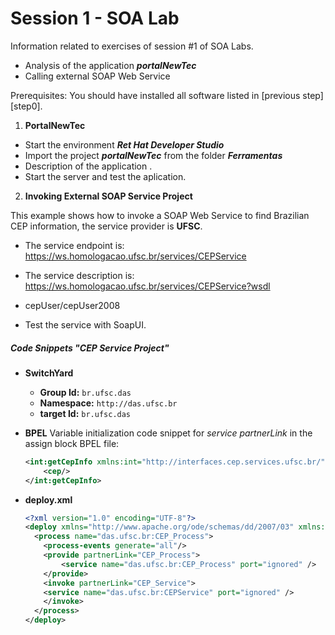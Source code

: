 # Session 1 - SOA Lab

Information related to exercises of session #1 of SOA Labs.

- Analysis of the application _**portalNewTec**_
- Calling external SOAP Web Service

Prerequisites:
    You should have installed all software listed in [previous step][step0].

1. **PortalNewTec**
- Start the environment _**Ret Hat Developer Studio**_
- Import the project _**portalNewTec**_ from the folder _**Ferramentas**_
- Description of the application .
- Start the server and test the aplication.
    
2. **Invoking External SOAP Service Project**

This example shows how to invoke a SOAP Web Service to find Brazilian CEP information, the service provider is **UFSC**.

- The service endpoint is:
https://ws.homologacao.ufsc.br/services/CEPService

- The service description is:
https://ws.homologacao.ufsc.br/services/CEPService?wsdl

- cepUser/cepUser2008
    
- Test the service with SoapUI.

##### Code Snippets "CEP Service Project"
- **SwitchYard**
    - **Group Id:** `br.ufsc.das`
    - **Namespace:** `http://das.ufsc.br`
    - **target Id:** `br.ufsc.das`
    
- **BPEL**
    Variable initialization code snippet for _service partnerLink_ in the assign block BPEL file:
    ```xml
    <int:getCepInfo xmlns:int="http://interfaces.cep.services.ufsc.br/">
    	<cep/>
    </int:getCepInfo>
    ```
- **deploy.xml**
    ```xml
    <?xml version="1.0" encoding="UTF-8"?>
    <deploy xmlns="http://www.apache.org/ode/schemas/dd/2007/03" xmlns:das.ufsc.br="http://das.ufsc.br">
      <process name="das.ufsc.br:CEP_Process">
        <process-events generate="all"/>
        <provide partnerLink="CEP_Process">
    		<service name="das.ufsc.br:CEP_Process" port="ignored" />    
        </provide>
        <invoke partnerLink="CEP_Service">
        <service name="das.ufsc.br:CEPService" port="ignored" />
        </invoke>
      </process>
    </deploy>
    ```

